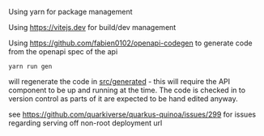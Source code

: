 Using yarn for package management

Using https://vitejs.dev for build/dev management

Using https://github.com/fabien0102/openapi-codegen to generate code from the openapi spec of the api

```shell
yarn run gen
```
will regenerate the code in [src/generated](src/generated) - this will require the API component to be up and running at the time. The code is checked in to version control as parts of it are expected to be hand edited anyway.


see https://github.com/quarkiverse/quarkus-quinoa/issues/299 for issues regarding serving 
off non-root deployment url